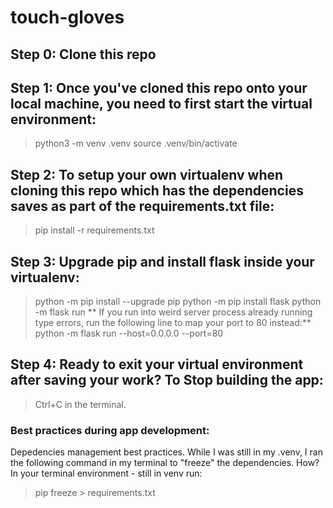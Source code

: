 # touch-gloves

## Step 0: Clone this repo

## Step 1: Once you've cloned this repo onto your local machine, you need to first start the virtual environment:

> python3 -m venv .venv
> source .venv/bin/activate

## Step 2: To setup your own virtualenv when cloning this repo which has the dependencies saves as part of the requirements.txt file:

> pip install -r requirements.txt

## Step 3: Upgrade pip and install flask inside your virtualenv:

> python -m pip install --upgrade pip
> python -m pip install flask
> python -m flask run
> ** If you run into weird server process already running type errors, run the following line to map your port to 80 instead:**
> python -m flask run --host=0.0.0.0 --port=80

## Step 4: Ready to exit your virtual environment after saving your work? To Stop building the app:

> Ctrl+C in the terminal.

### Best practices during app development:

Depedencies management best practices.
While I was still in my .venv, I ran the following command in my terminal to "freeze" the dependencies.
How? In your terminal environment - still in venv run:

> pip freeze > requirements.txt
